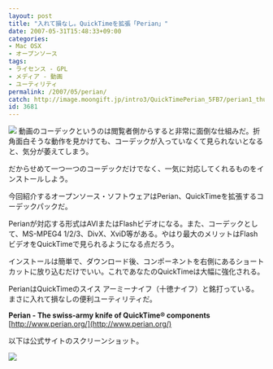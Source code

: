 ```yaml
---
layout: post
title: "入れて損なし。QuickTimeを拡張「Perian」"
date: 2007-05-31T15:48:33+09:00
categories:
- Mac OSX
- オープンソース
tags: 
- ライセンス - GPL
- メディア - 動画
- ユーティリティ
permalink: /2007/05/perian/
catch: http://image.moongift.jp/intro3/QuickTimePerian_5FB7/perian1_thumb.png
id: 3681
---
```

[![](http://image.moongift.jp/intro3/QuickTimePerian_5FB7/perian2_thumb1.png)](http://image.moongift.jp/intro3/QuickTimePerian_5FB7/perian23.png) 動画のコーデックというのは閲覧者側からすると非常に面倒な仕組みだ。折角面白そうな動作を見かけても、コーデックが入っていなくて見られないとなると、気分が萎えてしまう。   
  
だからせめて一つ一つのコーデックだけでなく、一気に対応してくれるものをインストールしよう。   
  
今回紹介するオープンソース・ソフトウェアはPerian、QuickTimeを拡張するコーデックパックだ。   
  
<!--more-->  
  
Perianが対応する形式はAVIまたはFlashビデオになる。また、コーデックとして、MS-MPEG4 1/2/3、DivX、XviD等がある。やはり最大のメリットはFlashビデオをQuickTimeで見られるようになる点だろう。   
  
インストールは簡単で、ダウンロード後、コンポーネントを右側にあるショートカットに放り込むだけでいい。これであなたのQuickTimeは大幅に強化される。   
  
PerianはQuickTimeのスイス アーミーナイフ（十徳ナイフ）と銘打っている。まさに入れて損なしの便利ユーティリティだ。   
  
**Perian - The swiss-army knife of QuickTime® components**  
[http://www.perian.org/](http://www.perian.org/)  
  
以下は公式サイトのスクリーンショット。   
  
[![](http://image.moongift.jp/intro3/QuickTimePerian_5FB7/perian1_thumb.png)](http://image.moongift.jp/intro3/QuickTimePerian_5FB7/perian12.png)